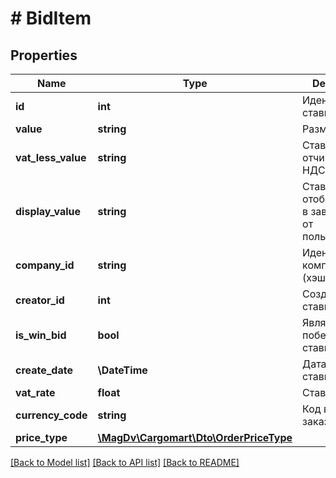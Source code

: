 # # BidItem

## Properties

Name | Type | Description | Notes
------------ | ------------- | ------------- | -------------
**id** | **int** | Идентификатор ставки |
**value** | **string** | Размер ставки |
**vat_less_value** | **string** | Ставка отчищенная от НДС | [optional]
**display_value** | **string** | Ставка отображаемая в зависимости от пользователя |
**company_id** | **string** | Идентификатор компании (хэш) | [optional]
**creator_id** | **int** | Создатель ставки | [optional]
**is_win_bid** | **bool** | Является победной ставкой | [optional] [default to false]
**create_date** | **\DateTime** | Дата создания ставки |
**vat_rate** | **float** | Ставка НДС |
**currency_code** | **string** | Код валюты заказа |
**price_type** | [**\MagDv\Cargomart\Dto\OrderPriceType**](OrderPriceType.md) |  |

[[Back to Model list]](../../README.md#models) [[Back to API list]](../../README.md#endpoints) [[Back to README]](../../README.md)
